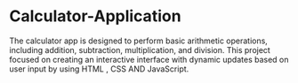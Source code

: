 # Calculator-Application
The calculator app is designed to perform basic arithmetic operations, including addition, subtraction, multiplication, and division. This project focused on creating an interactive interface with dynamic updates based on user input by using HTML , CSS AND JavaScript.
